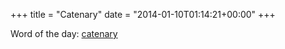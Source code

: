 +++
title = "Catenary"
date = "2014-01-10T01:14:21+00:00"
+++

Word of the day: <a href="http://en.wikipedia.org/wiki/Catenary">catenary</a>
			